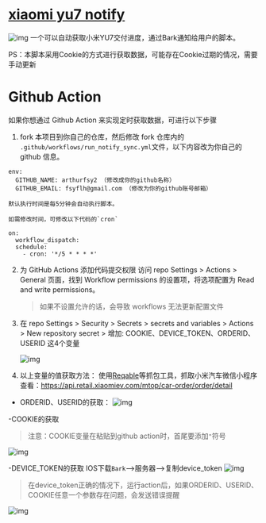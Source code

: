# [xiaomi yu7 notify](https://github.com/arthurfsy2/xiaomi_yu7_bark_notify)
![img](/img/para_succeed.jpg)
一个可以自动获取小米YU7交付进度，通过Bark通知给用户的脚本。

PS：本脚本采用Cookie的方式进行获取数据，可能存在Cookie过期的情况，需要手动更新


# Github Action

如果你想通过 Github Action 来实现定时获取数据，可进行以下步骤

1. fork 本项目到你自己的仓库，然后修改 fork 仓库内的 `.github/workflows/run_notify_sync.yml`文件，以下内容改为你自己的 github 信息。

```
env:
  GITHUB_NAME: arthurfsy2 （修改成你的github名称）
  GITHUB_EMAIL: fsyflh@gmail.com （修改为你的github账号邮箱）
```

    默认执行时间是每5分钟会自动执行脚本。

    如需修改时间，可修改以下代码的`cron`

```
on:
  workflow_dispatch:
  schedule:
    - cron: '*/5 * * * *'
```

2. 为 GitHub Actions 添加代码提交权限 访问 repo Settings > Actions > General 页面，找到 Workflow permissions 的设置项，将选项配置为 Read and write permissions。
   
   > 如果不设置允许的话，会导致 workflows 无法更新配置文件

3. 在 repo Settings > Security > Secrets > secrets and variables > Actions > New repository secret > 增加:
   COOKIE、DEVICE_TOKEN、ORDERID、USERID 这4个变量

   ![img](/img/添加变量.png)

4. 以上变量的值获取方法：
使用[Reqable](https://reqable.com/zh-CN)等抓包工具，抓取小米汽车微信小程序
查看：https://api.retail.xiaomiev.com/mtop/car-order/order/detail

- ORDERID、USERID的获取：
![img](/img/1.png)

-COOKIE的获取

> 注意：COOKIE变量在粘贴到github action时，首尾要添加`"`符号

![img](/img/2.png)

-DEVICE_TOKEN的获取
IOS下载`Bark`-->服务器-->复制device_token
![img](/img/3.png)

> 在device_token正确的情况下，运行action后，如果ORDERID、USERID、COOKIE任意一个参数存在问题，会发送错误提醒

![img](/img/para_error.jpg)